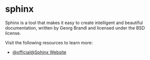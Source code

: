 # sphinx

Sphinx is a tool that makes it easy to create intelligent and beautiful documentation, written by Georg Brandl and licensed under the BSD license.

Visit the following resources to learn more:

- [@official@Sphinx Website](https://www.sphinx-doc.org/en/master/)